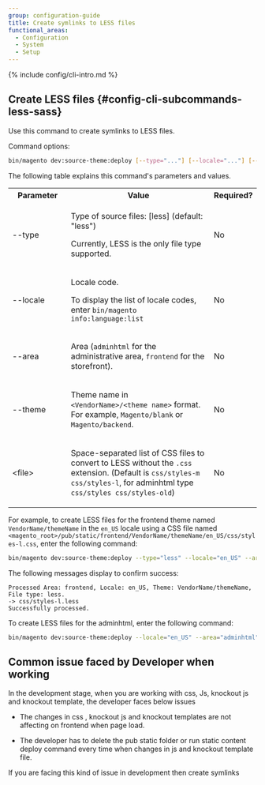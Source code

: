 ```yaml
---
group: configuration-guide
title: Create symlinks to LESS files
functional_areas:
  - Configuration
  - System
  - Setup
---
```


{% include config/cli-intro.md %}

## Create LESS files {#config-cli-subcommands-less-sass}

Use this command to create symlinks to LESS files.

Command options:

```bash
bin/magento dev:source-theme:deploy [--type="..."] [--locale="..."] [--area="..."] [--theme="..."] [file1] ... [fileN]
```

The following table explains this command's parameters and values.

<table>
   <col width="25%" />
   <col width="65%" />
   <col width="10%" />
   <tbody>
   <tr>
      <th>Parameter</th>
      <th>Value</th>
      <th>Required?</th>
   </tr>
   <tr>
      <td><p>--type</p></td>
      <td><p>Type of source files: [less] (default: "less")</p>
         <p>Currently, LESS is the only file type supported.</p></td>
      <td><p>No</p></td>
   </tr>
   <tr>
      <td><p>--locale</p></td>
      <td><p>Locale code.</p>
         <p>To display the list of locale codes, enter <code>bin/magento info:language:list</code></p></td>
      <td><p>No</p></td>
   </tr>
   <tr>
      <td><p>--area</p></td>
      <td><p>Area (<code>adminhtml</code> for the administrative area, <code>frontend</code> for the storefront).</p></td>
      <td><p>No</p></td>
   </tr>
   <tr>
      <td><p>--theme</p></td>
      <td><p>Theme name in <code>&lt;VendorName>/&lt;theme name></code> format. For example, <code>Magento/blank</code> or <code>Magento/backend</code>.</p></td>
      <td><p>No</p></td>
   </tr>
   <tr>
      <td><p>&lt;file></p></td>
      <td><p>Space-separated list of CSS files to convert to LESS without the <code>.css</code> extension. (Default is <code>css/styles-m css/styles-l</code>, for adminhtml type <code>css/styles css/styles-old</code>)</p></td>
      <td><p>No</p></td>
   </tr>
   </tbody>
</table>

For example, to create LESS files for the frontend theme named `VendorName/themeName` in the `en_US` locale using a CSS file named `<magento_root>/pub/static/frontend/VendorName/themeName/en_US/css/styles-l.css`, enter the following command:

```bash
bin/magento dev:source-theme:deploy --type="less" --locale="en_US" --area="frontend" --theme="VendorName/themeName" css/styles-l
```

The following messages display to confirm success:

```terminal
Processed Area: frontend, Locale: en_US, Theme: VendorName/themeName, File type: less.
-> css/styles-l.less
Successfully processed.
```

To create LESS files for the adminhtml, enter the following command:

```bash
bin/magento dev:source-theme:deploy --locale="en_US" --area="adminhtml" --theme="Magento/backend" css/styles css/styles-old
```

## Common issue faced by Developer when working

In the development stage, when you are working with css, Js, knockout js and knockout template, the developer faces below issues

-  The changes in css , knockout js and knockout templates are not affecting on frontend when page load.

-  The developer has to delete the pub static folder or run static content deploy command every time when changes in js and knockout template file.

If you are facing this kind of issue in development then create symlinks